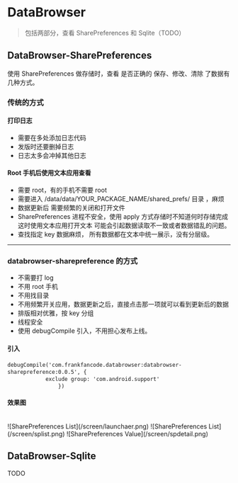 # DataBrowser
> 包括两部分，查看 SharePreferences 和 Sqlite（TODO）

## DataBrowser-SharePreferences
使用 SharePreferences 做存储时，查看 是否正确的 保存、修改、清除 了数据有几种方式。
### 传统的方式
#### 打印日志
- 需要在多处添加日志代码
- 发版时还要删掉日志
- 日志太多会冲掉其他日志

#### Root 手机后使用文本应用查看

- 需要 root，有的手机不需要 root
- 需要进入  /data/data/YOUR_PACKAGE_NAME/shared_prefs/ 目录 ，麻烦
- 数据更新后 需要频繁的关闭和打开文件
- SharePreferences 进程不安全，使用 apply 方式存储时不知道何时存储完成这时使用文本应用打开文本 可能会引起数据读取不一致或者数据错乱的问题。
- 查找指定 key 数据麻烦， 所有数据都在文本中统一展示，没有分层级。

---

### databrowser-sharepreference 的方式
- 不需要打 log
- 不用 root 手机
- 不用找目录
- 不用频繁开关应用，数据更新之后，直接点击那一项就可以看到更新后的数据
- 排版相对优雅，按 key 分组
- 线程安全
- 使用 debugCompile 引入，不用担心发布上线。

#### 引入

```
debugCompile('com.frankfancode.databrowser:databrowser-sharepreference:0.0.5', {
            exclude group: 'com.android.support'
                })

```
#### 效果图
<br/>
![SharePreferences List](/screen/launchaer.png)
![SharePreferences List](/screen/splist.png)
![SharePreferences Value](/screen/spdetail.png)


## DataBrowser-Sqlite 
TODO

